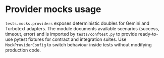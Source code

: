 # Provider mocks usage

`tests.mocks.providers` exposes deterministic doubles for Gemini and Turbotext
adapters.  The module documents available scenarios (success, timeout, error)
and is imported by `tests/conftest.py` to provide ready-to-use pytest fixtures
for contract and integration suites.  Use `MockProviderConfig` to switch
behaviour inside tests without modifying production code.
